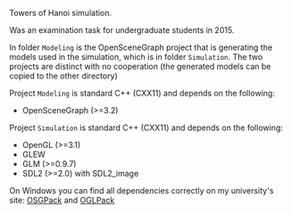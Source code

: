 Towers of Hanoi simulation.

Was an examination task for undergraduate students in 2015.

In folder `Modeling` is the OpenSceneGraph project that is generating the models used in the simulation, which is in folder `Simulation`. The two projects are distinct with no cooperation (the generated models can be copied to the other directory)

Project `Modeling` is standard C++ (CXX11) and depends on the following:
 - OpenSceneGraph (>=3.2)

Project `Simulation` is standard C++ (CXX11) and depends on the following:
 - OpenGL (>=3.1)
 - GLEW
 - GLM (>=0.9.7)
 - SDL2 (>=2.0) with SDL2_image

On Windows you can find all dependencies correctly on my university's site: [OSGPack](http://cg.elte.hu/~bsc_cg/resources/OSGPack.zip) and [OGLPack](http://cg.elte.hu/~bsc_cg/resources/OGLPack_VS2015.zip)
